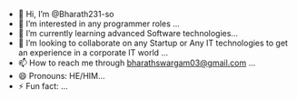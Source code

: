 - 👋 Hi, I’m @Bharath231-so
- 👀 I’m interested in any programmer roles   ...
- 🌱 I’m currently learning advanced Software technologies...
- 💞️ I’m looking to collaborate on any Startup or Any IT technologies to get an experience in a corporate IT world ...
- 📫 How to reach me through bharathswargam03@gmail.com ...
- 😄 Pronouns: HE/HIM...
- ⚡ Fun fact: ...

<!---
Bharath231-so/Bharath231-so is a ✨ special ✨ repository because its `README.md` (this file) appears on your GitHub profile.
You can click the Preview link to take a look at your changes.
--->
